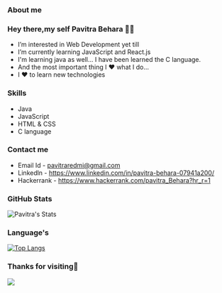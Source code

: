 ### About me
### Hey there,my self Pavitra Behara 👨‍💻

-  I’m interested in Web Development yet till
-  I’m currently learning JavaScript and React.js
-  I'm learning java as well... I have been learned the C language.
-  And the most important thing I ❤️ what I do...
-  I ❤️ to learn new technologies

### Skills

- Java
- JavaScript
- HTML & CSS
- C language

### Contact me

-  Email Id - pavitraredmi@gmail.com
-  Linkedln - https://www.linkedin.com/in/pavitra-behara-07941a200/
-  Hackerrank - https://www.hackerrank.com/pavitra_Behara?hr_r=1

### GitHub Stats

![Pavitra's Stats](https://github-readme-stats.vercel.app/api?username=Pavitra554&count_private=true&show_icons=true&theme=radical) 

### Language's
[![Top Langs](https://github-readme-stats.vercel.app/api/top-langs/?username=Pavitra554&layout=Gradient)](https://github.com/anuraghazra/github-readme-stats)

### Thanks for visiting🤗



![](http://pngimg.com/uploads/thank_you/thank_you_PNG137.png)


